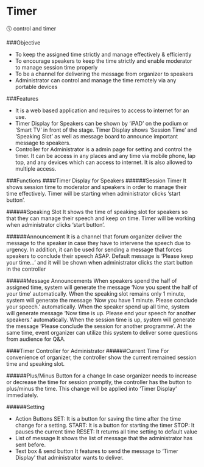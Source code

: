 # Timer
🕔 control and timer

###Objective
- To keep the assigned time strictly and manage effectively & efficiently
- To encourage speakers to keep the time strictly and enable moderator to manage session time properly 
- To be a channel for delivering the message from organizer to speakers
- Administrator can control and manage the time remotely via any portable devices

###Features
- It is a web based application and requires to access to internet for an use. 
- Timer Display for Speakers can be shown by ‘iPAD’ on the podium or ‘Smart TV’ in front of the stage. Timer Display shows ‘Session Time’ and ‘Speaking Slot’ as well as message board to announce important message to speakers.
- Controller for Administrator is a admin page for setting and control the timer. It can be access in any places and any time via mobile phone, lap top, and any devices which can access to internet. It is also allowed to multiple access.

###Functions
####Timer Display for Speakers
######Session Timer
It shows session time to moderator and speakers in order to manage their time effectively. Timer will be starting when administrator clicks ‘start button’.

######Speaking Slot
It shows the time of speaking slot for speakers so that they can manage their speech and keep on time. Timer will be working when administrator clicks ‘start button’.

######Announcement
It is a channel that forum organizer deliver the message to the speaker in case they have to intervene the speech due to urgency. In addition, it can be used for sending a message that forces speakers to conclude their speech ASAP. Default message is ‘Please keep your time…’ and it will be shown when administrator clicks the start button in the controller

######Message Announcements 
When speakers spend the half of assigned time, system will generate the message ‘Now you spent the half of your time’ automatically.
When the speaking slot remains only 1 minute, system will generate the message ‘Now you have 1 minute. Please conclude your speech.’ automatically.
When the speaker spend up all time, system will generate message ‘Now time is up. Please end your speech for another speakers.’ automatically.
When the session time is up, system will generate the message ‘Please conclude the session for another programme’.
At the same time, event organizer can utilize this system to deliver some questions from audience for Q&A.

####Timer Controller for Administrator
######Current Time
For convenience of organizer, the controller show the current remained session time and speaking slot. 

######Plus/Minus Button for a change
In case organizer needs to increase or decrease the time for session promptly, the controller has the button to plus/minus the time. This change will be applied into ‘Timer Display’ immediately.

######Setting
- Action Buttons 
SET: It is a button for saving the time after the time change for a setting.
START: It is a button for starting the timer
STOP: It pauses the current time
RESET: It returns all time setting to default value
- List of message
It shows the list of message that the administrator has sent before.
- Text box & send button
It features to send the message to ‘Timer Display’ that administrator wants to deliver.
